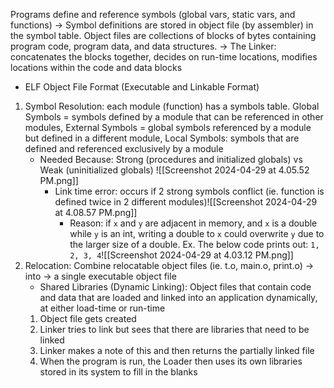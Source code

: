 Programs define and reference symbols (global vars, static vars, and functions) 
->
Symbol definitions are stored in object file (by assembler) in the symbol table. Object files are collections of blocks of bytes containing program code, program data, and data structures.
-> 
The Linker: concatenates the blocks together, decides on run-time locations, modifies locations within the code and data blocks 
- ELF Object File Format (Executable and Linkable Format)
1. Symbol Resolution: each module (function) has a symbols table. Global Symbols = symbols defined by a module that can be referenced in other modules, External Symbols = global symbols referenced by a module but defined in a different module, Local Symbols: symbols that are defined and referenced exclusively by a module
	- Needed Because: Strong (procedures and initialized globals) vs Weak (uninitialized globals) ![[Screenshot 2024-04-29 at 4.05.52 PM.png]]
		- Link time error: occurs if 2 strong symbols conflict (ie. function is defined twice in 2 different modules)![[Screenshot 2024-04-29 at 4.08.57 PM.png]]
			- Reason: if `x` and `y` are adjacent in memory, and `x` is a double while `y` is an int, writing a double to `x` could overwrite `y` due to the larger size of a double.
		Ex. The below code prints out: `1, 2, 3, 4`![[Screenshot 2024-04-29 at 4.03.12 PM.png]]
2. Relocation: Combine relocatable object files (ie. t.o, main.o, print.o) -> into -> a single executable object file
	- Shared Libraries (Dynamic Linking): Object files that contain code and data that are loaded and linked into an application dynamically, at either load-time or run-time
	1. Object file gets created
	2. Linker tries to link but sees that there are libraries that need to be linked
	3. Linker makes a note of this and then returns the partially linked file
	4. When the program is run, the Loader then uses its own libraries stored in its system to fill in the blanks 